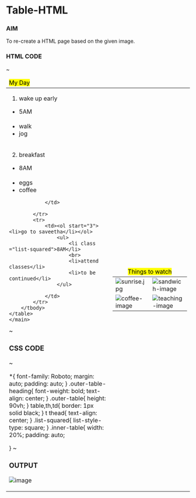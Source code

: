 # Table-HTML
### AIM
To re-create a HTML page based on the given image.

### HTML CODE

~
<!DOCTYPE html>
<html lang="en">
<head>
    <meta charset="UTF-8">
    <meta name="viewport" content="width=device-width, initial-scale=1.0">
    <link rel="stylesheet" href="./assets'/css/style.css">
    <link rel="preconnect" href="https://fonts.googleapis.com">
    <link rel="preconnect" href="https://fonts.gstatic.com" crossorigin>
    <link href="https://fonts.googleapis.com/css2?family=Open+Sans:ital,wght@0,300..800;1,300..800&display=swap" rel="stylesheet">
    <title>Assignment-01</title>
</head>
<body>
    <main class="main">
    <table class="outer-table">
        <thead >
            <tr>
                <td colspan="2" class="outer-table-heading"><mark>My Day</mark></td>
            </tr>
        </thead>
        <tbody>
            <tr>
                <td><ol><li>wake up early</li></ol>
                <ul>
                    <li class ="list-squared">5AM</li>
                    <br>
                    <li>walk</li>
                    <li>jog</li>
                </ul>
            </td>
            <td class="second-table" rowspan="3">
                <table class="inner-table" >
                    <thead>
                        <tr>
                            <td colspan="2"><center><mark>Things to watch</mark></center></td>
                        </tr>
                    </thead>
                    <tbody>
                        <tr>
                            <td><img src="assets'/images/sunrise-image.jpg" alt = "sunrise.jpg"></td>
                            <td><img src="assets'/images/sandwich-image.jpg" alt ="sandwich-image"></td>
                        </tr>
                        <tr>
                            <td><img src="assets'/images/coffee-image.jpg" alt="coffee-image"></td>
                            <td><img src="assets'/images/teaching-image.jpg" alt="teaching-image"></td>
                        </tr>
                    </tbody>
                </table>
            </td>
            </tr>
            <tr>
                <td><ol start="2"><li>breakfast</li></ol>
                    <ul>
                        <li class ="list-squared">8AM</li>
                        <br>
                        <li>eggs</li>
                        <li>coffee</li>
                    </ul>
                
                </td>
                
            </tr>
            <tr>
                <td><ol start="3"><li>go to saveetha</li></ol>
                    <ul>
                        <li class ="list-squared">8AM</li>
                        <br>
                        <li>attend classes</li>
                        <li>to be continued</li>
                    </ul>
                
                </td>
            </tr>
        </tbody>
    </table>
    </main>
</body>
</html>

    
</body>
</html>
~

### CSS CODE
~

*{
    font-family: Roboto;
    margin: auto;
    padding: auto;
}
.outer-table-heading{
    font-weight: bold;
    text-align: center;
}
.outer-table{
    height: 90vh;
}
table,th,td{
    border: 1px solid black;
}
t
thead{
    text-align: center;
}
.list-squared{
    list-style-type: square;
}
.inner-table{
    width: 20%;
    padding: auto;
    
}
~
### OUTPUT

![image](https://github.com/karthick-2003-coder/table/assets/135232854/147d5680-2d7d-44e0-b001-53307edd25c4)
